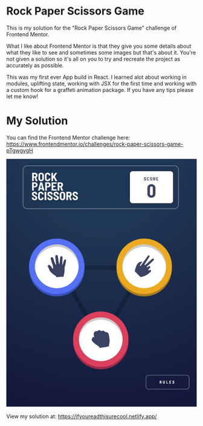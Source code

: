 # Rock Paper Scissors Game
This is my solution for the "Rock Paper Scissors Game" challenge of Frontend Mentor.

What I like about Frontend Mentor is that they give you some details about what they like to see and sometimes some images but that's about it.
You're not given a solution so it's all on you to try and recreate the project as accurately as possible.

This was my first ever App build in React. I learned alot about working in modules, uplifting state, working with JSX for the first time and working with a custom hook for a graffeti animation package. If you have any tips please let me know!  

# My Solution
You can find the Frontend Mentor challenge here:
https://www.frontendmentor.io/challenges/rock-paper-scissors-game-pTgwgvgH


![My solution](/public/rpsgame.jpg "My solution")

View my solution at: https://ifyoureadthisurecool.netlify.app/


